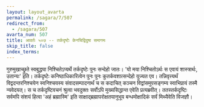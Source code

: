 ```yaml
---
layout: layout_avarta
permalink: /sagara/7/507
redirect_from:
  - /sagara/507
avarta_num: 507
title: आवर्तः ५०७ -- तर्कदृष्टेः केनचिद्विदुषा समागमः
skip_title: false
index_terms: 
---
```


गुरुमुखाच्छ्रुते स्वबुद्ध्या निश्चितेऽप्यर्थे तर्कदृष्टेः पुनः सन्देहो जातः।
'यो मया निश्चितोऽर्थः स एवायं शास्त्रार्थः, उतान्यः' इति। तर्कदृष्टेः
कनिष्ठाधिकारित्वेन पुनः पुनः कुतर्कवशात्सन्देहो युज्यत एव। तन्निवृत्त्यर्थं
विद्वदन्तरनिश्चयेन स्वनिश्चयस्य संवादसम्पादनार्थं च स कदाचित् कञ्चन विद्वांसमुपसङ्गम्य स्वाभिप्रायं तस्मै न्यवेदयत्। स च तर्कदृष्टिवचनं श्रुत्वा भवदुक्तः
सर्वोऽपि मुख्यसिद्धान्त एवेति प्रत्यब्रवीत्। ततस्तर्कदृष्टिः सर्वमपि संशयं
हित्वा 'अहं ब्रह्मास्मि' इति साक्षाद्ब्रह्मापरोक्षतयानुभूय बन्धमोक्षादिकं सर्वं
मिथ्यैवेति विजज्ञौ।

